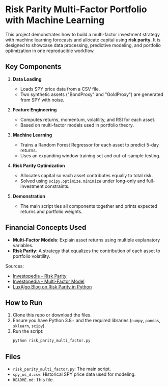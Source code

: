 # Risk Parity Multi-Factor Portfolio with Machine Learning

This project demonstrates how to build a multi-factor investment strategy with machine learning forecasts and allocate capital using **risk parity**. It is designed to showcase data processing, predictive modeling, and portfolio optimization in one reproducible workflow.

## Key Components

1. **Data Loading**
   - Loads SPY price data from a CSV file.
   - Two synthetic assets ("BondProxy" and "GoldProxy") are generated from SPY with noise.

2. **Feature Engineering**
   - Computes returns, momentum, volatility, and RSI for each asset.
   - Based on multi-factor models used in portfolio theory.

3. **Machine Learning**
   - Trains a Random Forest Regressor for each asset to predict 5-day returns.
   - Uses an expanding window training set and out-of-sample testing.

4. **Risk Parity Optimization**
   - Allocates capital so each asset contributes equally to total risk.
   - Solved using `scipy.optimize.minimize` under long-only and full-investment constraints.

5. **Demonstration**
   - The main script ties all components together and prints expected returns and portfolio weights.

## Financial Concepts Used

- **Multi-Factor Models**: Explain asset returns using multiple explanatory variables.  
- **Risk Parity**: A strategy that equalizes the contribution of each asset to portfolio volatility.

Sources:
- [Investopedia - Risk Parity](https://www.investopedia.com/terms/r/risk-parity.asp)
- [Investopedia - Multi-Factor Model](https://www.investopedia.com/terms/m/multifactor-model.asp)
- [LuxAlgo Blog on Risk Parity in Python](https://www.luxalgo.com/blog/risk-parity-allocation-with-python/)

## How to Run

1. Clone this repo or download the files.
2. Ensure you have Python 3.8+ and the required libraries (`numpy`, `pandas`, `sklearn`, `scipy`).
3. Run the script:
   ```bash
   python risk_parity_multi_factor.py
   ```

## Files

- `risk_parity_multi_factor.py`: The main script.
- `spy_us_d.csv`: Historical SPY price data used for modeling.
- `README.md`: This file.
